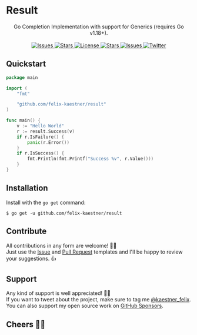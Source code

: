 # Result

<p align="center">
    <span>Go Completion Implementation with support for Generics (requires Go v1.18+).</span>
    <br><br>
    <a href="https://github.com/felix-kaestner/result/issues">
        <img alt="Issues" src="https://img.shields.io/github/issues/felix-kaestner/result?color=29b6f6&style=flat-square">
    </a>
    <a href="https://github.com/felix-kaestner/result/stargazers">
        <img alt="Stars" src="https://img.shields.io/github/stars/felix-kaestner/result?color=29b6f6&style=flat-square">
    </a>
    <a href="https://github.com/felix-kaestner/result/blob/main/LICENSE">
        <img alt="License" src="https://img.shields.io/github/license/felix-kaestner/result?color=29b6f6&style=flat-square">
    </a>
    <a href="https://pkg.go.dev/github.com/felix-kaestner/result">
        <img alt="Stars" src="https://img.shields.io/badge/go-documentation-blue?color=29b6f6&style=flat-square">
    </a>
    <a href="https://goreportcard.com/report/github.com/felix-kaestner/result">
        <img alt="Issues" src="https://goreportcard.com/badge/github.com/felix-kaestner/result?style=flat-square">
    </a>
    <!-- <a href="https://codecov.io/gh/felix-kaestner/result">
        <img src="https://img.shields.io/codecov/c/github/felix-kaestner/result?style=flat-square&token=KK7ZG7A90X"/>
    </a> -->
    <a href="https://twitter.com/kaestner_felix">
        <img alt="Twitter" src="https://img.shields.io/badge/twitter-@kaestner_felix-29b6f6?style=flat-square">
    </a>
</p>

## Quickstart

```go
package main

import (
	"fmt"

	"github.com/felix-kaestner/result"
)

func main() {
	v := "Hello World"
	r := result.Success(v)
	if r.IsFailure() {
		panic(r.Error())
	}
	if r.IsSuccess() {
		fmt.Println(fmt.Printf("Success %v", r.Value()))
	}
}
```

##  Installation

Install with the `go get` command:

```
$ go get -u github.com/felix-kaestner/result
```

## Contribute

All contributions in any form are welcome! 🙌🏻  
Just use the [Issue](.github/ISSUE_TEMPLATE) and [Pull Request](.github/PULL_REQUEST_TEMPLATE) templates and I'll be happy to review your suggestions. 👍

## Support

Any kind of support is well appreciated! 👏🏻  
If you want to tweet about the project, make sure to tag me [@kaestner_felix](https://twitter.com/kaestner_felix). You can also support my open source work on [GitHub Sponsors](https://github.com/sponsors/felix-kaestner).

## Cheers ✌🏻
